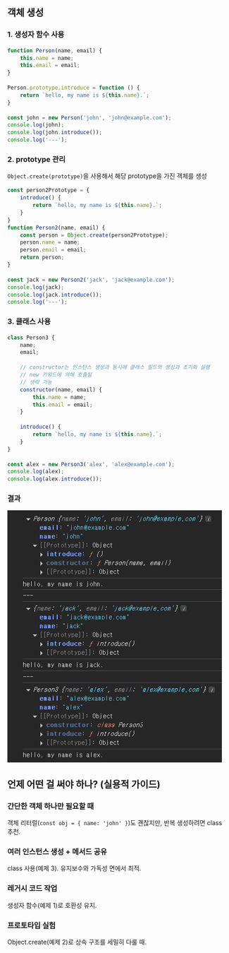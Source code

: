 ## 객체 생성

### 1. 생성자 함수 사용
```javascript
function Person(name, email) {
    this.name = name;
    this.email = email;
}

Person.prototype.introduce = function () {
    return `hello, my name is ${this.name}.`;
}

const john = new Person('john', 'john@example.com');
console.log(john);
console.log(john.introduce());
console.log('---');
```

### 2. prototype 관리
`Object.create(prototype)`을 사용해서 해당 prototype을 가진 객체를 생성

```javascript
const person2Prototype = {
    introduce() {
        return `hello, my name is ${this.name}.`;
    }
}
function Person2(name, email) {
    const person = Object.create(person2Prototype);
    person.name = name;
    person.email = email;
    return person;
}

const jack = new Person2('jack', 'jack@example.com');
console.log(jack);
console.log(jack.introduce());
console.log('---');
```

### 3. 클래스 사용
```javascript
class Person3 {
    name;
    email;

    // constructor는 인스턴스 생성과 동시에 클래스 필드의 생성과 초기화 실행
    // new 키워드에 의해 호출됨
    // 생략 가능
    constructor(name, email) {
        this.name = name;
        this.email = email;
    }

    introduce() {
        return `hello, my name is ${this.name}.`;
    }
}

const alex = new Person3('alex', 'alex@example.com');
console.log(alex);
console.log(alex.introduce());
```

### 결과

![img.png](img.png)

## 언제 어떤 걸 써야 하나? (실용적 가이드)
### 간단한 객체 하나만 필요할 때
객체 리터럴(`const obj = { name: 'john' }`)도 괜찮지만, 반복 생성하려면 class 추천. 
### 여러 인스턴스 생성 + 메서드 공유
class 사용(예제 3). 유지보수와 가독성 면에서 최적. 
### 레거시 코드 작업
생성자 함수(예제 1)로 호환성 유지. 
### 프로토타입 실험
Object.create(예제 2)로 상속 구조를 세밀히 다룰 때.